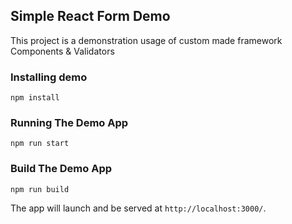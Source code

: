 ## Simple React Form Demo ##
This project is a demonstration usage of custom made framework Components & Validators

### Installing demo ###
`npm install`

### Running The Demo App ###
`npm run start`

### Build The Demo App ###
`npm run build`

The app will launch and be served at `http://localhost:3000/`.
